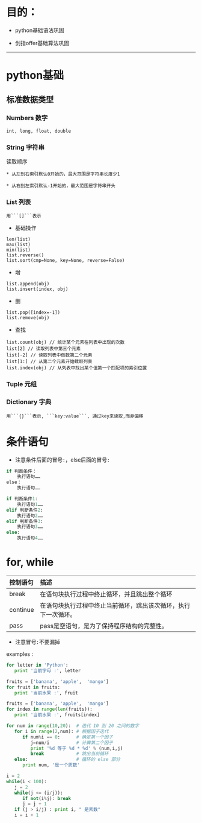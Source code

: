 # 目的：

* python基础语法巩固

* 剑指offer基础算法巩固

---

# python基础

## 标准数据类型

### Numbers 数字

	int, long, float, double

### String 字符串

读取顺序

	* 从左到右索引默认0开始的，最大范围是字符串长度少1

	* 从右到左索引默认-1开始的，最大范围是字符串开头

### List 列表

	用```[]```表示

* 基础操作

```
len(list) 
max(list)
min(list)
list.reverse()
list.sort(cmp=None, key=None, reverse=False)
```

* 增

```
list.append(obj)
list.insert(index, obj)
```

* 删
```
list.pop([index=-1])
list.remove(obj)
```

* 查找

```
list.count(obj) // 统计某个元素在列表中出现的次数
list[2] // 读取列表中第三个元素
list[-2] // 读取列表中倒数第二个元素
list[1:] // 从第二个元素开始截取列表
list.index(obj) // 从列表中找出某个值第一个匹配项的索引位置
```

### Tuple 元组

### Dictionary 字典

	用```{}```表示, ```key:value```, 通过key来读取,而非偏移

# 条件语句

* 注意条件后面的冒号```:```，else后面的冒号```:```

```python
if 判断条件：
    执行语句……
else：
    执行语句……
```

```python
if 判断条件1:
    执行语句1……
elif 判断条件2:
    执行语句2……
elif 判断条件3:
    执行语句3……
else:
    执行语句4……
```

# for, while

控制语句 | 描述
| :- | :- |
break | 在语句块执行过程中终止循环，并且跳出整个循环
continue | 在语句块执行过程中终止当前循环，跳出该次循环，执行下一次循环。
pass | pass是空语句，是为了保持程序结构的完整性。

* 注意冒号```:```不要漏掉

examples :

```python
for letter in 'Python':
   print '当前字母 :', letter

fruits = ['banana', 'apple',  'mango']
for fruit in fruits:
   print '当前水果 :', fruit
```

```python
fruits = ['banana', 'apple',  'mango']
for index in range(len(fruits)):
   print '当前水果 :', fruits[index]
```

```python
for num in range(10,20):  # 迭代 10 到 20 之间的数字
   for i in range(2,num): # 根据因子迭代
      if num%i == 0:      # 确定第一个因子
         j=num/i          # 计算第二个因子
         print '%d 等于 %d * %d' % (num,i,j)
         break            # 跳出当前循环
   else:                  # 循环的 else 部分
      print num, '是一个质数'
```

```python
i = 2
while(i < 100):
   j = 2
   while(j <= (i/j)):
      if not(i%j): break
      j = j + 1
   if (j > i/j) : print i, " 是素数"
   i = i + 1
```

# #